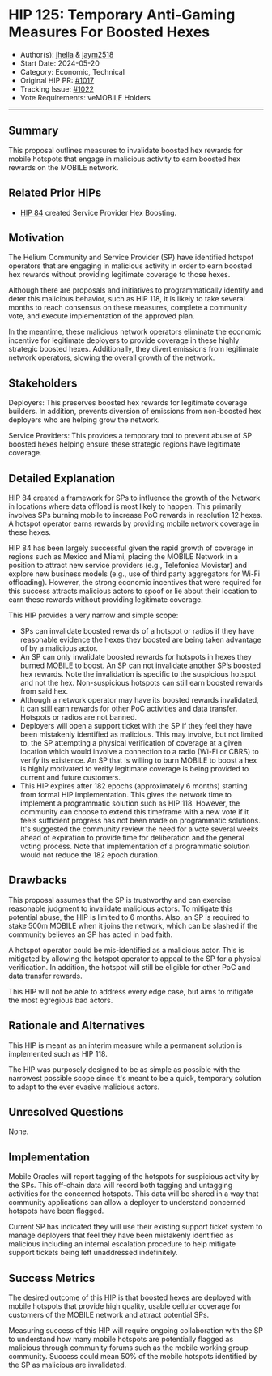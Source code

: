 # HIP 125: Temporary Anti-Gaming Measures For Boosted Hexes

- Author(s): [jhella](https://github.com/jhella) & [jaym2518](https://github.com/jaym2518)
- Start Date: 2024-05-20
- Category: Economic, Technical
- Original HIP PR: [#1017](https://github.com/helium/HIP/pull/1017)
- Tracking Issue: [#1022](https://github.com/helium/HIP/issues/1022)
- Vote Requirements: veMOBILE Holders

---

## Summary

This proposal outlines measures to invalidate boosted hex rewards for mobile hotspots that engage in malicious activity to earn boosted hex rewards on the MOBILE network.

## Related Prior HIPs

- [HIP 84](https://github.com/helium/HIP/blob/main/0084-service-provider-hex-boosting.md) created Service Provider Hex Boosting.

## Motivation

The Helium Community and Service Provider (SP) have identified hotspot operators that are engaging in malicious activity in order to earn boosted hex rewards without providing legitimate coverage to those hexes.

Although there are proposals and initiatives to programmatically identify and deter this malicious behavior, such as HIP 118, it is likely to take several months to reach consensus on these measures, complete a community vote, and execute implementation of the approved plan.

In the meantime, these malicious network operators eliminate the economic incentive for legitimate deployers to provide coverage in these highly strategic boosted hexes.  Additionally, they divert emissions from legitimate network operators, slowing the overall growth of the network.   

## Stakeholders

Deployers: This preserves boosted hex rewards for legitimate coverage builders.  In addition, prevents diversion of emissions from non-boosted hex deployers who are helping grow the network.

Service Providers: This provides a temporary tool to prevent abuse of SP boosted hexes helping ensure these strategic regions have legitimate coverage.  

## Detailed Explanation

HIP 84 created a framework for SPs to influence the growth of the Network in locations where data offload is most likely to happen.  This primarily involves SPs burning mobile to increase PoC rewards in resolution 12 hexes.  A hotspot operator earns rewards by providing mobile network coverage in these hexes.

HIP 84 has been largely successful given the rapid growth of coverage in regions such as Mexico and Miami, placing the MOBILE Network in a position to attract new service providers (e.g., Telefonica Movistar) and explore new business models (e.g., use of third party aggregators for Wi-Fi offloading).  However, the strong economic incentives that were required for this success attracts malicious actors to spoof or lie about their location to earn these rewards without providing legitimate coverage. 

This HIP provides a very narrow and simple scope:
- SPs can invalidate boosted rewards of a hotspot or radios if they have reasonable evidence the hexes they boosted are being taken advantage of by a malicious actor.
- An SP can only invalidate boosted rewards for hotspots in hexes they burned MOBILE to boost.  An SP can not invalidate another SP’s boosted hex rewards.  Note the invalidation is specific to the suspicious hotspot and not the hex.  Non-suspicious hotspots can still earn boosted rewards from said hex.
- Although a network operator may have its boosted rewards invalidated, it can still earn rewards for other PoC activities and data transfer.  Hotspots or radios are not banned.
- Deployers will open a support ticket with the SP if they feel they have been mistakenly identified as malicious.  This may involve, but not limited to, the SP attempting a physical verification of coverage at a given location which would involve a connection to a radio (Wi-Fi or CBRS) to verify its existence.  An SP that is willing to burn MOBILE to boost a hex is highly motivated to verify legitimate coverage is being provided to current and future customers.
- This HIP expires after 182 epochs (approximately 6 months) starting from formal HIP implementation. This gives the network time to implement a programmatic solution such as HIP 118.  However, the community can choose to extend this timeframe with a new vote if it feels sufficient progress has not been made on programmatic solutions.  It's suggested the community review the need for a vote several weeks ahead of expiration to provide time for deliberation and the general voting process.  Note that implementation of a programmatic solution would not reduce the 182 epoch duration. 

## Drawbacks

This proposal assumes that the SP is trustworthy and can exercise reasonable judgment to invalidate malicious actors. To mitigate this potential abuse, the HIP is limited to 6 months.  Also, an SP is required to stake 500m MOBILE when it joins the network, which can be slashed if the community believes an SP has acted in bad faith.

A hotspot operator could be mis-identified as a malicious actor.  This is mitigated by allowing the hotspot operator to appeal to the SP for a physical verification.  In addition, the hotspot will still be eligible for other PoC and data transfer rewards.

This HIP will not be able to address every edge case, but aims to mitigate the most egregious bad actors.

## Rationale and Alternatives

This HIP is meant as an interim measure while a permanent solution is implemented such as HIP 118.

The HIP was purposely designed to be as simple as possible with the narrowest possible scope since it's meant to be a quick, temporary solution to adapt to the ever evasive malicious actors.

## Unresolved Questions

None.

## Implementation

Mobile Oracles will report tagging of the hotspots for suspicious activity by the SPs.  This off-chain data will record both tagging and untagging activities for the concerned hotspots. This data will be shared in a way that community applications can allow a deployer to understand concerned hotspots have been flagged.

Current SP has indicated they will use their existing support ticket system to manage deployers that feel they have been mistakenly identified as malicious including an internal escalation procedure to help mitigate support tickets being left unaddressed indefinitely.

## Success Metrics

The desired outcome of this HIP is that boosted hexes are deployed with mobile hotspots that provide high quality, usable cellular coverage for customers of the MOBILE network and attract potential SPs.

Measuring success of this HIP will require ongoing collaboration with the SP to understand how many mobile hotspots are potentially flagged as malicious through community forums such as the mobile working group community.  Success could mean 50% of the mobile hotspots identified by the SP as malicious are invalidated.
